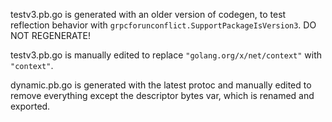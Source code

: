 testv3.pb.go is generated with an older version of codegen, to test reflection behavior with `grpcforunconflict.SupportPackageIsVersion3`. DO NOT REGENERATE!

testv3.pb.go is manually edited to replace `"golang.org/x/net/context"` with `"context"`.

dynamic.pb.go is generated with the latest protoc and manually edited to remove everything except the descriptor bytes var, which is renamed and exported.